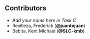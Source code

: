 ## Contributors

- _Add your name here in Task C_
- Revilleza, Frederick (**@juantojuan**)
- Bebita, Kent Michael (**@SLC-kmb**)

